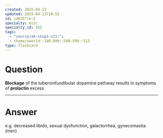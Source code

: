 ```yaml
---
created: 2025-04-13
updated: 2025-04-13T10:52
id: c40JG^re~2
specialty: misc
specialty_id: 161
tags:
  - "source/ak-step1-v11:": 
  - theme/uworld::100-999::500-599::513
type: flashcard
---
```


# Question
**Blockage** of the tuberoinfundibular dopamine pathway results in symptoms of **prolactin** excess

---

# Answer
e.g. decreased libido, sexual dysfunction, galactorrhea, gynecomastia (men)